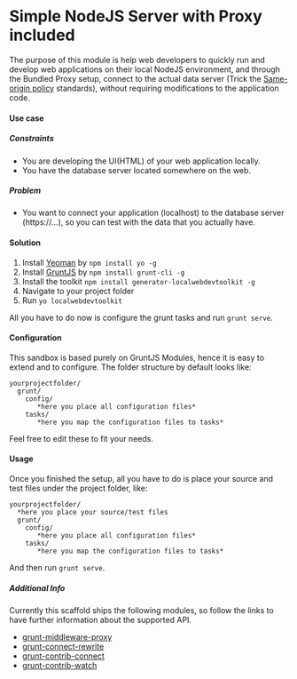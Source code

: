 # Simple NodeJS Server with Proxy included
The purpose of this module is help web developers to quickly run and develop web applications on their local NodeJS environment, and through the Bundled Proxy setup, connect to the actual data server (Trick the [Same-origin policy](https://en.wikipedia.org/wiki/Same-origin_policy) standards), without requiring modifications to the application code.

#### Use case
##### Constraints
* You are developing the UI(HTML) of your web application locally.
* You have the database server located somewhere on the web.

##### Problem
* You want to connect your application (localhost) to the database server (https://...), so you can test with the data that you actually have.

#### Solution

1. Install [Yeoman](http://yeoman.io/) by `npm install yo -g`
2. Install [GruntJS](http://gruntjs.com/) by `npm install grunt-cli -g`
3. Install the toolkit `npm install generator-localwebdevtoolkit -g`
4. Navigate to your project folder
5. Run `yo localwebdevtoolkit`

All you have to do now is configure the grunt tasks and run ```grunt serve```.

#### Configuration

This sandbox is based purely on GruntJS Modules, hence it is easy to extend and to configure.
The folder structure by default looks like:
```
yourprojectfolder/
  grunt/
    config/
       *here you place all configuration files*
    tasks/
       *here you map the configuration files to tasks*
```
Feel free to edit these to fit your needs.

#### Usage

Once you finished the setup, all you have to do is place your source and test files under the project folder, like:


```
yourprojectfolder/
  *here you place your source/test files
  grunt/
    config/
       *here you place all configuration files*
    tasks/
       *here you map the configuration files to tasks*
```

And then run ```grunt serve```.


##### Additional Info

Currently this scaffold ships the following modules, so follow the links to have further information about the supported API.

* [grunt-middleware-proxy](https://github.com/frankrafael/grunt-middleware-proxy)
* [grunt-connect-rewrite](https://github.com/viart/grunt-connect-rewrite)
* [grunt-contrib-connect](https://github.com/gruntjs/grunt-contrib-connect)
* [grunt-contrib-watch](https://github.com/gruntjs/grunt-contrib-watch)
